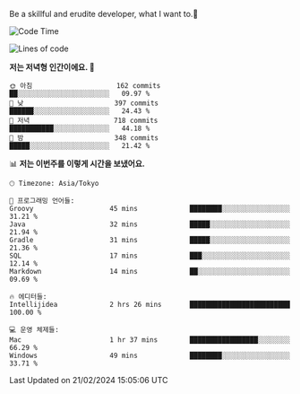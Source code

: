 Be a skillful and erudite developer, what I want to.👶

<!--START_SECTION:waka-->
![Code Time](http://img.shields.io/badge/Code%20Time-433%20hrs%2033%20mins-blue)

![Lines of code](https://img.shields.io/badge/%EC%A0%80%EB%8A%94%20%EC%97%AC%ED%83%9C%EA%B9%8C%EC%A7%80%20-756.5%20thousand%20%EC%A4%84%EC%9D%98%20%EC%BD%94%EB%93%9C%EB%A5%BC%20%EC%9E%91%EC%84%B1%ED%96%88%EC%96%B4%EC%9A%94.-blue)

**저는 저녁형 인간이에요. 🦉** 

```text
🌞 아침                     162 commits         ██░░░░░░░░░░░░░░░░░░░░░░░   09.97 % 
🌆 낮　                     397 commits         ██████░░░░░░░░░░░░░░░░░░░   24.43 % 
🌃 저녁                     718 commits         ███████████░░░░░░░░░░░░░░   44.18 % 
🌙 밤　                     348 commits         █████░░░░░░░░░░░░░░░░░░░░   21.42 % 
```


📊 **저는 이번주를 이렇게 시간을 보냈어요.** 

```text
🕑︎ Timezone: Asia/Tokyo

💬 프로그래밍 언어들: 
Groovy                   45 mins             ████████░░░░░░░░░░░░░░░░░   31.21 % 
Java                     32 mins             █████░░░░░░░░░░░░░░░░░░░░   21.94 % 
Gradle                   31 mins             █████░░░░░░░░░░░░░░░░░░░░   21.36 % 
SQL                      17 mins             ███░░░░░░░░░░░░░░░░░░░░░░   12.14 % 
Markdown                 14 mins             ██░░░░░░░░░░░░░░░░░░░░░░░   09.69 % 

🔥 에디터들: 
Intellijidea             2 hrs 26 mins       █████████████████████████   100.00 % 

💻 운영 체제들: 
Mac                      1 hr 37 mins        █████████████████░░░░░░░░   66.29 % 
Windows                  49 mins             ████████░░░░░░░░░░░░░░░░░   33.71 % 
```


 Last Updated on 21/02/2024 15:05:06 UTC
<!--END_SECTION:waka-->
